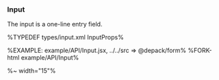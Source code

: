 ### **Input**

The input is a one-line entry field.

%TYPEDEF types/input.xml InputProps%

%EXAMPLE: example/API/Input.jsx, ../../src => @depack/form%
%FORK-html example/API/Input%

%~ width="15"%